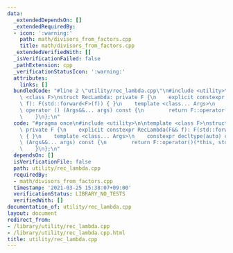 ```yaml
---
data:
  _extendedDependsOn: []
  _extendedRequiredBy:
  - icon: ':warning:'
    path: math/divisors_from_factors.cpp
    title: math/divisors_from_factors.cpp
  _extendedVerifiedWith: []
  _isVerificationFailed: false
  _pathExtension: cpp
  _verificationStatusIcon: ':warning:'
  attributes:
    links: []
  bundledCode: "#line 2 \"utility/rec_lambda.cpp\"\n#include <utility>\n\ntemplate\
    \ <class F>\nstruct RecLambda: private F {\n    explicit constexpr RecLambda(F&&\
    \ f): F(std::forward<F>(f)) { }\n    template <class... Args>\n    constexpr decltype(auto)\
    \ operator () (Args&&... args) const {\n        return F::operator()(*this, std::forward<Args>(args)...);\n\
    \    }\n};\n"
  code: "#pragma once\n#include <utility>\n\ntemplate <class F>\nstruct RecLambda:\
    \ private F {\n    explicit constexpr RecLambda(F&& f): F(std::forward<F>(f))\
    \ { }\n    template <class... Args>\n    constexpr decltype(auto) operator ()\
    \ (Args&&... args) const {\n        return F::operator()(*this, std::forward<Args>(args)...);\n\
    \    }\n};\n"
  dependsOn: []
  isVerificationFile: false
  path: utility/rec_lambda.cpp
  requiredBy:
  - math/divisors_from_factors.cpp
  timestamp: '2021-03-25 15:38:07+09:00'
  verificationStatus: LIBRARY_NO_TESTS
  verifiedWith: []
documentation_of: utility/rec_lambda.cpp
layout: document
redirect_from:
- /library/utility/rec_lambda.cpp
- /library/utility/rec_lambda.cpp.html
title: utility/rec_lambda.cpp
---
```

